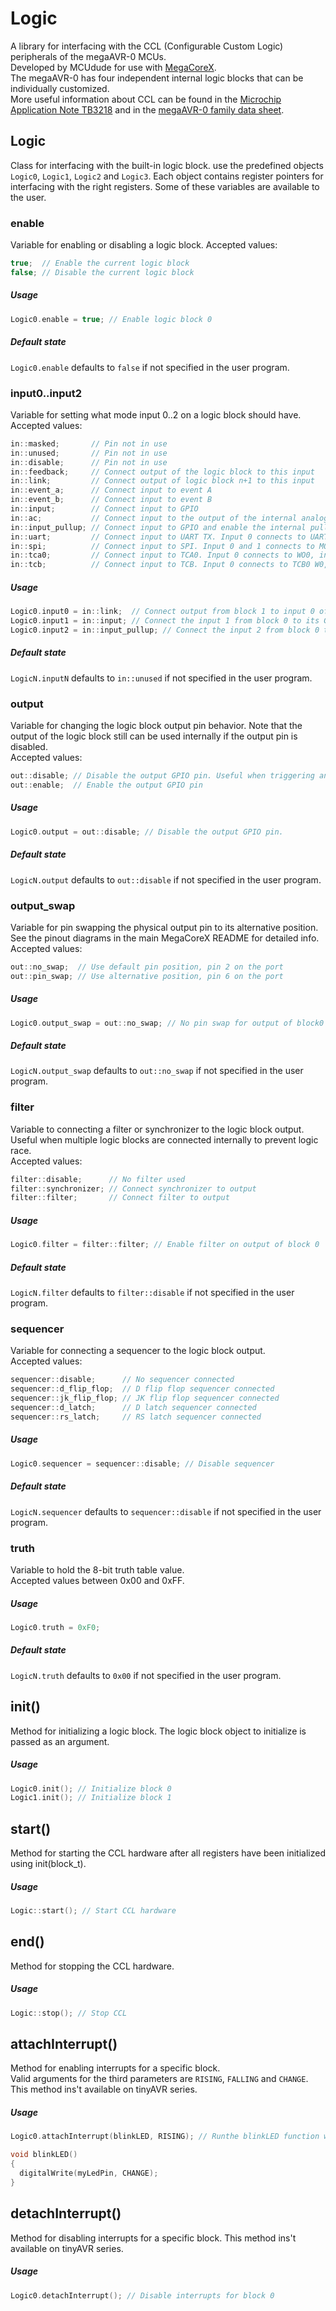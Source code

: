# Logic
A library for interfacing with the CCL (Configurable Custom Logic) peripherals of the megaAVR-0 MCUs.  
Developed by MCUdude for use with [MegaCoreX](https://github.com/MCUdude/MegaCoreX).  
The megaAVR-0 has four independent internal logic blocks that can be individually customized.  
More useful information about CCL can be found in the [Microchip Application Note TB3218](http://ww1.microchip.com/downloads/en/AppNotes/TB3218-Getting-Started-with-CCL-90003218A.pdf) and in the [megaAVR-0 family data sheet](http://ww1.microchip.com/downloads/en/DeviceDoc/megaAVR0-series-Family-Data-Sheet-DS40002015B.pdf).


## Logic
Class for interfacing with the built-in logic block. use the predefined objects `Logic0`, `Logic1`, `Logic2` and `Logic3`.
Each object contains register pointers for interfacing with the right registers. Some of these variables are available to the user.


### enable
Variable for enabling or disabling a logic block. 
Accepted values:
```c++
true;  // Enable the current logic block
false; // Disable the current logic block
```

##### Usage
```c++
Logic0.enable = true; // Enable logic block 0
```

##### Default state
`Logic0.enable` defaults to `false` if not specified in the user program.


### input0..input2
Variable for setting what mode input 0..2 on a logic block should have.  
Accepted values:
``` c++
in::masked;       // Pin not in use
in::unused;       // Pin not in use
in::disable;      // Pin not in use
in::feedback;     // Connect output of the logic block to this input
in::link;         // Connect output of logic block n+1 to this input
in::event_a;      // Connect input to event A
in::event_b;      // Connect input to event B
in::input;        // Connect input to GPIO
in::ac;           // Connect input to the output of the internal analog comparator
in::input_pullup; // Connect input to GPIO and enable the internal pullup resistor
in::uart;         // Connect input to UART TX. Input 0 connects to UART0 TX, input 1 to UART1 TX, and input 2 to UART2 TX
in::spi;          // Connect input to SPI. Input 0 and 1 connects to MOSI, and input 2 connects to SCK
in::tca0;         // Connect input to TCA0. Input 0 connects to WO0, input 1 to WO1 and input2 to WO2
in::tcb;          // Connect input to TCB. Input 0 connects to TCB0 W0, input 1 to TCB1 WO, and input 2 to TCB2 WO
```

##### Usage
``` c++
Logic0.input0 = in::link;  // Connect output from block 1 to input 0 of block 0
Logic0.input1 = in::input; // Connect the input 1 from block 0 to its GPIO
Logic0.input2 = in::input_pullup; // Connect the input 2 from block 0 to its GPIO and enable pullup
```

##### Default state
`LogicN.inputN` defaults to `in::unused` if not specified in the user program.


### output
Variable for changing the logic block output pin behavior. Note that the output of the logic block still can be used internally if the output pin is disabled.  
Accepted values:
```c++
out::disable; // Disable the output GPIO pin. Useful when triggering an interrupt instead.
out::enable;  // Enable the output GPIO pin
```

##### Usage
```c++
Logic0.output = out::disable; // Disable the output GPIO pin.
```

##### Default state
`LogicN.output` defaults to `out::disable` if not specified in the user program.


### output_swap
Variable for pin swapping the physical output pin to its alternative position. See the pinout diagrams in the main MegaCoreX README for detailed info.  
Accepted values:
```c++
out::no_swap;  // Use default pin position, pin 2 on the port
out::pin_swap; // Use alternative position, pin 6 on the port
```

##### Usage
```c++
Logic0.output_swap = out::no_swap; // No pin swap for output of block0
```

##### Default state
`LogicN.output_swap` defaults to `out::no_swap` if not specified in the user program.


### filter
Variable to connecting a filter or synchronizer to the logic block output. Useful when multiple logic blocks are connected internally to prevent logic race.  
Accepted values:
```c++
filter::disable;      // No filter used
filter::synchronizer; // Connect synchronizer to output
filter::filter;       // Connect filter to output
```

##### Usage
```c++
Logic0.filter = filter::filter; // Enable filter on output of block 0
```

##### Default state
`LogicN.filter` defaults to `filter::disable` if not specified in the user program.


### sequencer
Variable for connecting a sequencer to the logic block output.  
Accepted values:
```c++
sequencer::disable;      // No sequencer connected
sequencer::d_flip_flop;  // D flip flop sequencer connected
sequencer::jk_flip_flop; // JK flip flop sequencer connected
sequencer::d_latch;      // D latch sequencer connected
sequencer::rs_latch;     // RS latch sequencer connected
```

##### Usage
```c++
Logic0.sequencer = sequencer::disable; // Disable sequencer
```

##### Default state
`LogicN.sequencer` defaults to `sequencer::disable` if not specified in the user program.


### truth
Variable to hold the 8-bit truth table value.  
Accepted values between 0x00 and 0xFF.

##### Usage
```c++
Logic0.truth = 0xF0;
```

##### Default state
`LogicN.truth` defaults to `0x00` if not specified in the user program.



## init()
Method for initializing a logic block. The logic block object to initialize is passed as an argument.

##### Usage
```c++
Logic0.init(); // Initialize block 0
Logic1.init(); // Initialize block 1
```



## start()
Method for starting the CCL hardware after all registers have been initialized using init(block_t).

##### Usage
```c++
Logic::start(); // Start CCL hardware
```



## end()
Method for stopping the CCL hardware.

##### Usage
```c++
Logic::stop(); // Stop CCL
```



## attachInterrupt()
Method for enabling interrupts for a specific block.  
Valid arguments for the third parameters are `RISING`, `FALLING` and `CHANGE`.
This method ins't available on tinyAVR series.

##### Usage
```c++
Logic0.attachInterrupt(blinkLED, RISING); // Runthe blinkLED function when the putput goes high

void blinkLED()
{
  digitalWrite(myLedPin, CHANGE);
}
```



## detachInterrupt()
Method for disabling interrupts for a specific block.
This method ins't available on tinyAVR series.

##### Usage
```c++
Logic0.detachInterrupt(); // Disable interrupts for block 0
```
